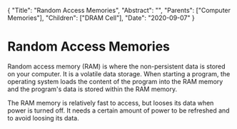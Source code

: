 {
    "Title": "Random Access Memories",
    "Abstract": "",
    "Parents": ["Computer Memories"],
    "Children": ["DRAM Cell"],
    "Date": "2020-09-07"
}

# Random Access Memories

Random access memory (RAM) is where the non-persistent data is stored on your computer. It is a volatile data storage. When starting a program, the operating system loads the content of the program into the RAM memory and the program's data is stored within the RAM memory.

The RAM memory is relatively fast to access, but looses its data when power is turned off. It needs a certain amount of power to be refreshed and to avoid loosing its data.
